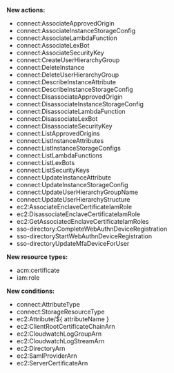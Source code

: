 **New actions:**

- connect:AssociateApprovedOrigin
- connect:AssociateInstanceStorageConfig
- connect:AssociateLambdaFunction
- connect:AssociateLexBot
- connect:AssociateSecurityKey
- connect:CreateUserHierarchyGroup
- connect:DeleteInstance
- connect:DeleteUserHierarchyGroup
- connect:DescribeInstanceAttribute
- connect:DescribeInstanceStorageConfig
- connect:DisassociateApprovedOrigin
- connect:DisassociateInstanceStorageConfig
- connect:DisassociateLambdaFunction
- connect:DisassociateLexBot
- connect:DisassociateSecurityKey
- connect:ListApprovedOrigins
- connect:ListInstanceAttributes
- connect:ListInstanceStorageConfigs
- connect:ListLambdaFunctions
- connect:ListLexBots
- connect:ListSecurityKeys
- connect:UpdateInstanceAttribute
- connect:UpdateInstanceStorageConfig
- connect:UpdateUserHierarchyGroupName
- connect:UpdateUserHierarchyStructure
- ec2:AssociateEnclaveCertificateIamRole
- ec2:DisassociateEnclaveCertificateIamRole
- ec2:GetAssociatedEnclaveCertificateIamRoles
- sso-directory:CompleteWebAuthnDeviceRegistration
- sso-directoryStartWebAuthnDeviceRegistration
- sso-directoryUpdateMfaDeviceForUser

**New resource types:**

- acm:certificate
- iam:role

**New conditions:**

- connect:AttributeType
- connect:StorageResourceType
- ec2:Attribute/${ attributeName }
- ec2:ClientRootCertificateChainArn
- ec2:CloudwatchLogGroupArn
- ec2:CloudwatchLogStreamArn
- ec2:DirectoryArn
- ec2:SamlProviderArn
- ec2:ServerCertificateArn
